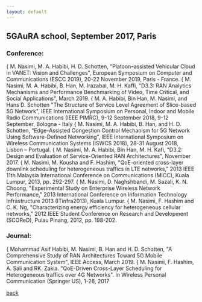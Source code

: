 ```yaml
---
layout: default
---
```


## 5GAuRA school, September 2017, Paris

### Conference:
{ M. Nasimi, M. A. Habibi, H. D. Schotten, "Platoon–assisted Vehicular Cloud
in VANET: Vision and Challenges", European Symposium on Computer and
Communications (ESCC 2019), 20-22 November 2019, Paris - France.
{ M. Nasimi, M. A. Habibi, B. Han, M. Irazabal, M. H. Kaffi, "D3.3: RAN
Analytics Mechanisms and Performance Benchmarking of Video, Time Critical,
and Social Applications", March 2019.
{ M. A. Habibi, Bin Han, M. Nasimi, and Hans D. Schotten "The Structure
of Service Level Agreement of Slice-based 5G Network", IEEE International
Symposium on Personal, Indoor and Mobile Radio Communications (IEEE PIMRC),
9-12 September 2018, 9-12 September, Bologna - Italy
{ M. Nasimi, M. A. Habibi, B. Han, and H. D. Schotten, “Edge-Assisted Congestion
Control Mechanism for 5G Network Using Software-Defined Networking”, IEEE
International Symposium on Wireless Communication Systems (ISWCS 2018),
28-31 August 2018, Lisbon – Portugal.
{ M. Nasimi, M. A. Habibi, Bin Han, M. H. Kafi, "D3.2: Design and Evaluation
of Service-Oriented RAN Architectures", November 2017.
{ M. Nasimi, M. Kousha and F. Hashim, "QoE-oriented cross-layer downlink
scheduling for heterogeneous traffics in LTE networks," 2013 IEEE 11th Malaysia
International Conference on Communications (MICC), Kuala Lumpur, 2013, pp.
292-297.
{ M. Nasimi, D. Naghshbandi, M. Sazali, K. N. Choong, "Experimental Study
on Enterprise Wireless Network Performance," 2013 International Conference on
Information Technology Infrastructure 2013 (ITinfra2013), Kuala Lumpur.
{ M. Nasimi, F. Hashim and C. K. Ng, "Characterizing energy efficiency for
heterogeneous cellular networks," 2012 IEEE Student Conference on Research and
Development (SCOReD), Pulau Pinang, 2012, pp. 198-202.

### Journal:
{ Mohammad Asif Habibi, M. Nasimi, B. Han and H. D. Schotten, "A Comprehensive Study of RAN Architectures Toward 5G Mobile Communication System",
IEEE Access, March 2019.
{ M. Nasimi, F. Hashim, A. Sali and RK. Zakia. "QoE-Driven Cross-Layer Scheduling for Heterogeneous traffics over 4G Networks". In Wireless Personal Communication (Springer US), 1-26, 2017

[back](./)

